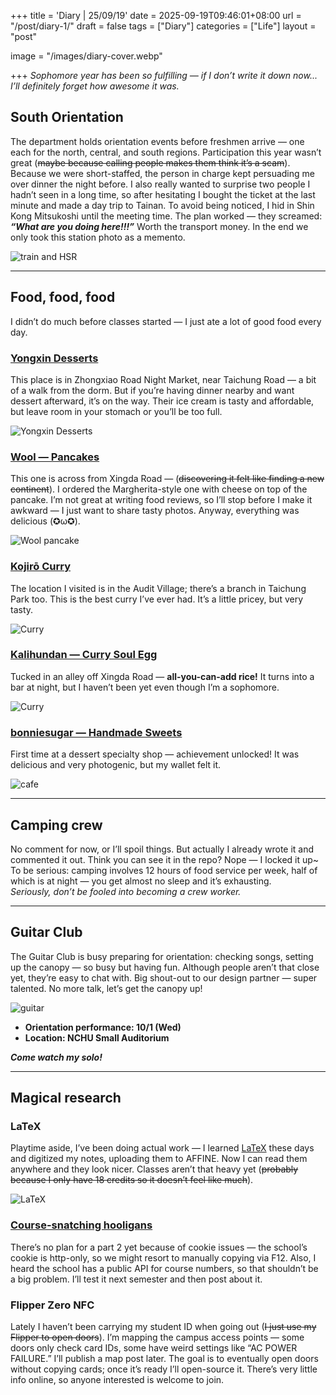 +++
title = 'Diary | 25/09/19'
date = 2025-09-19T09:46:01+08:00
url = "/post/diary-1/"
draft = false
tags = ["Diary"]
categories = ["Life"]
layout = "post"


image = "/images/diary-cover.webp"

+++
*Sophomore year has been so fulfilling — if I don’t write it down now... I’ll definitely forget how awesome it was.*  
<!--more-->
## South Orientation
The department holds orientation events before freshmen arrive — one each for the north, central, and south regions. Participation this year wasn’t great (~~maybe because calling people makes them think it’s a scam~~). Because we were short-staffed, the person in charge kept persuading me over dinner the night before. I also really wanted to surprise two people I hadn’t seen in a long time, so after hesitating I bought the ticket at the last minute and made a day trip to Tainan. To avoid being noticed, I hid in Shin Kong Mitsukoshi until the meeting time. The plan worked — they screamed: ***“What are you doing here!!!”*** Worth the transport money. In the end we only took this station photo as a memento.

![train and HSR](/images/2025/9/diary-25-09-19/diary-1.webp)

***
## Food, food, food  
I didn’t do much before classes started — I just ate a lot of good food every day.

### [**Yongxin Desserts**](https://www.google.com/maps/place/%E6%B0%B8%E5%BF%83%E7%94%9C%E5%93%81/@24.1302728,120.6839958,17z/data=!3m1!4b1!4m6!3m5!1s0x34693de82039eabb:0xd208938ef7905255!8m2!3d24.1302728!4d120.6839958!16s%2Fg%2F11x92d83nr?entry=ttu&g_ep=EgoyMDI1MDkxNi4wIKXMDSoASAFQAw%3D%3D)  
This place is in Zhongxiao Road Night Market, near Taichung Road — a bit of a walk from the dorm. But if you’re having dinner nearby and want dessert afterward, it’s on the way. Their ice cream is tasty and affordable, but leave room in your stomach or you’ll be too full.

![Yongxin Desserts](/images/2025/9/diary-25-09-19/fxn-2025-08-31-221733.781.webp)  

### [**Wool — Pancakes**](https://www.google.com/maps/place/wool%E9%AC%86%E9%A4%85/@24.1245556,120.6731083,18z/data=!4m10!1m2!2m1!1z6ayG6aSF!3m6!1s0x34693d0b701e9131:0xe1ce1b0d3fe1ea7c!8m2!3d24.1245556!4d120.6742026!15sCgbprIbppIVaCSIH6ayGIOmkhZIBCnJlc3RhdXJhbnSaAURDaTlEUVVsUlFVTnZaRU5vZEhsalJqbHZUMjFrYmxOc1RraFdWazU1WVRKU2FsVnNaRTVOVmpnd1dsVk9kbUZHUlJBQqoBRwoJL20vMDFkd3N6EAEqCyIH6ayGIOmkhShFMh4QASIaKvMbKb9B0V30roAokRhIJjGdXiOj2243clsyCxACIgfprIYg6aSF4AEA-gEECAAQJA!16s%2Fg%2F11m5_hc7p8?entry=ttu&g_ep=EgoyMDI1MDkxNi4wIKXMDSoASAFQAw%3D%3D)  
This one is across from Xingda Road — (~~discovering it felt like finding a new continent~~). I ordered the Margherita-style one with cheese on top of the pancake. I’m not great at writing food reviews, so I’ll stop before I make it awkward — I just want to share tasty photos. Anyway, everything was delicious (✪ω✪).

![Wool pancake](/images/2025/9/diary-25-09-19/fxn-2025-09-01-115911.391.webp)  

### [**Kojirō Curry**](https://www.google.com/maps/place/%E5%B0%8F%E6%AC%A1%E7%94%B7%E5%92%96%E5%93%A9%E6%89%80-%E5%AF%A9%E8%A8%88%E5%BA%97/@24.1452211,120.6616097,17z/data=!3m1!4b1!4m6!3m5!1s0x34693d3b8835da69:0x85ebbe6774d00219!8m2!3d24.1452211!4d120.6616097!16s%2Fg%2F11sg7_xrdr?entry=ttu&g_ep=EgoyMDI1MDkxNi4wIKXMDSoASAFQAw%3D%3D)  
The location I visited is in the Audit Village; there’s a branch in Taichung Park too. This is the best curry I’ve ever had. It’s a little pricey, but very tasty.

![Curry](/images/2025/9/diary-25-09-19/fxn-2025-09-02-182233.405.webp)  

### [**Kalihundan — Curry Soul Egg**](https://www.google.com/maps/place/%E5%92%96%E5%93%A9%E9%AD%82%E8%9B%8BKalihundan-%E8%88%88%E5%A4%A7%E5%BA%97/@24.1247562,120.6735437,17z/data=!3m1!4b1!4m6!3m5!1s0x34693da0a1bdb9bf:0xd03b59e0e41398a8!8m2!3d24.1247562!4d120.6735437!16s%2Fg%2F11h22jdmw5?entry=ttu&g_ep=EgoyMDI1MDkxNi4wIKXMDSoASAFQAw%3D%3D)  
Tucked in an alley off Xingda Road — **all-you-can-add rice!** It turns into a bar at night, but I haven’t been yet even though I’m a sophomore.

![Curry](/images/2025/9/diary-25-09-19/fxn-2025-09-08-193855.000.webp)  

### [**bonniesugar — Handmade Sweets**](https://www.google.com/maps/place/bonniesugar%E6%89%8B%E4%BD%9C%E7%94%9C%E9%BB%9E%E5%B0%88%E9%96%80%E5%BA%97-%E6%9B%99%E5%85%89%E5%BA%97/@24.1346522,120.6635985,17z/data=!3m1!4b1!4m6!3m5!1s0x34693d920a3aab6d:0x8b34090082f8c746!8m2!3d24.1346522!4d120.6635985!16s%2Fg%2F11tf0yk2lz?entry=ttu&g_ep=EgoyMDI1MDkxNi4wIKXMDSoASAFQAw%3D%3D)  
First time at a dessert specialty shop — achievement unlocked! It was delicious and very photogenic, but my wallet felt it.

![cafe](/images/2025/9/diary-25-09-19/cafe.webp)  
***

## Camping crew
No comment for now, or I’ll spoil things. But actually I already wrote it and commented it out. Think you can see it in the repo? Nope — I locked it up~ To be serious: camping involves 12 hours of food service per week, half of which is at night — you get almost no sleep and it’s exhausting.  
*Seriously, don’t be fooled into becoming a crew worker.*

***
## Guitar Club
The Guitar Club is busy preparing for orientation: checking songs, setting up the canopy — so busy but having fun. Although people aren’t that close yet, they’re easy to chat with. Big shout-out to our design partner — super talented. No more talk, let’s get the canopy up!

![guitar](/images/2025/9/diary-25-09-19/guitar.webp)
- **Orientation performance: 10/1 (Wed)**
- **Location: NCHU Small Auditorium**

***Come watch my solo!***

***  
## Magical research  
### LaTeX  
Playtime aside, I’ve been doing actual work — I learned [LaTeX](https://class.kh.edu.tw/19061/bulletin/msg_view/592) these days and digitized my notes, uploading them to AFFINE. Now I can read them anywhere and they look nicer. Classes aren’t that heavy yet (~~probably because I only have 18 credits so it doesn’t feel like much~~).

![LaTeX](/images/2025/9/diary-25-09-19/LaTeX.webp)  

### [Course-snatching hooligans](/post/coursegangster-1/)  
There’s no plan for a part 2 yet because of cookie issues — the school’s cookie is http-only, so we might resort to manually copying via F12. Also, I heard the school has a public API for course numbers, so that shouldn’t be a big problem. I’ll test it next semester and then post about it.

### Flipper Zero NFC
Lately I haven’t been carrying my student ID when going out (~~I just use my Flipper to open doors~~). I’m mapping the campus access points — some doors only check card IDs, some have weird settings like “AC POWER FAILURE.” I’ll publish a map post later. The goal is to eventually open doors without copying cards; once it’s ready I’ll open-source it. There’s very little info online, so anyone interested is welcome to join.
